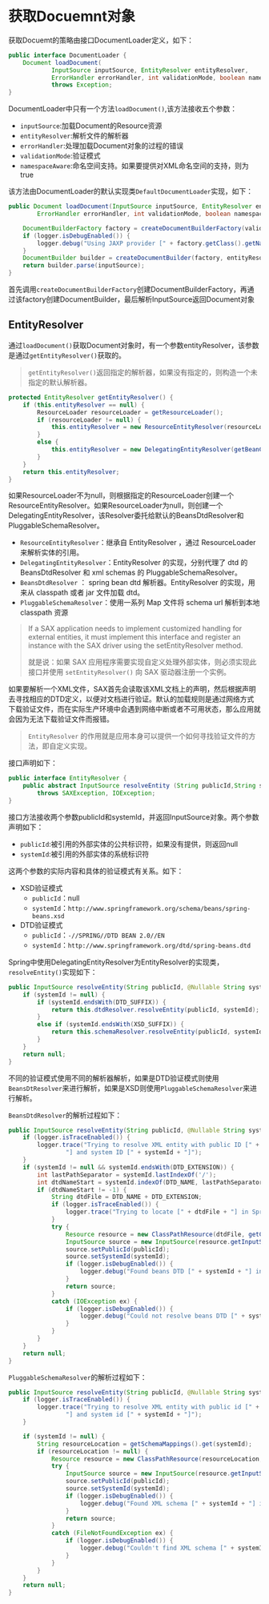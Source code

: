 # 获取Docuemnt对象

获取Docuemt的策略由接口DocumentLoader定义，如下：

```java
public interface DocumentLoader {
    Document loadDocument(
            InputSource inputSource, EntityResolver entityResolver,
            ErrorHandler errorHandler, int validationMode, boolean namespaceAware)
            throws Exception;
}
```

DocumentLoader中只有一个方法`loadDocument()`,该方法接收五个参数：
- `inputSource`:加载Document的Resource资源
- `entityResolver`:解析文件的解析器
- `errorHandler`:处理加载Document对象的过程的错误
- `validationMode`:验证模式
- `namespaceAware`:命名空间支持。如果要提供对XML命名空间的支持，则为true

该方法由DocumentLoader的默认实现类`DefaultDocumentLoader`实现，如下：

```java
public Document loadDocument(InputSource inputSource, EntityResolver entityResolver,
        ErrorHandler errorHandler, int validationMode, boolean namespaceAware) throws Exception {

    DocumentBuilderFactory factory = createDocumentBuilderFactory(validationMode, namespaceAware);
    if (logger.isDebugEnabled()) {
        logger.debug("Using JAXP provider [" + factory.getClass().getName() + "]");
    }
    DocumentBuilder builder = createDocumentBuilder(factory, entityResolver, errorHandler);
    return builder.parse(inputSource);
}
```

首先调用`createDocumentBuilderFactory`创建DocumentBuilderFactory，再通过该factory创建DocumentBuilder，最后解析InputSource返回Document对象

## EntityResolver

通过`loadDocument()`获取Document对象时，有一个参数entityResolver，该参数是通过`getEntityResolver()`获取的。

> `getEntityResolver()`返回指定的解析器，如果没有指定的，则构造一个未指定的默认解析器。

```java
protected EntityResolver getEntityResolver() {
    if (this.entityResolver == null) {
        ResourceLoader resourceLoader = getResourceLoader();
        if (resourceLoader != null) {
            this.entityResolver = new ResourceEntityResolver(resourceLoader);
        }
        else {
            this.entityResolver = new DelegatingEntityResolver(getBeanClassLoader());
        }
    }
    return this.entityResolver;
}
```

如果ResourceLoader不为null，则根据指定的ResourceLoader创建一个ResourceEntityResolver。如果ResourceLoader为null，则创建一个DelegatingEntityResolver，该Resolver委托给默认的BeansDtdResolver和PluggableSchemaResolver。

- `ResourceEntityResolver`：继承自 EntityResolver ，通过 ResourceLoader 来解析实体的引用。
- `DelegatingEntityResolver`：EntityResolver 的实现，分别代理了 dtd 的 BeansDtdResolver 和 xml schemas 的 PluggableSchemaResolver。
- `BeansDtdResolver` ： spring bean dtd 解析器。EntityResolver 的实现，用来从 classpath 或者 jar 文件加载 dtd。
- `PluggableSchemaResolver`：使用一系列 Map 文件将 schema url 解析到本地 classpath 资源

> If a SAX application needs to implement customized handling for external entities, it must implement this interface and register an instance with the SAX driver using the setEntityResolver method.
> 
> 就是说：如果 SAX 应用程序需要实现自定义处理外部实体，则必须实现此接口并使用 `setEntityResolver()` 向 SAX 驱动器注册一个实例。

如果要解析一个XML文件，SAX首先会读取该XML文档上的声明，然后根据声明去寻找相应的DTD定义，以便对文档进行验证。默认的加载规则是通过网络方式下载验证文件，而在实际生产环境中会遇到网络中断或者不可用状态，那么应用就会因为无法下载验证文件而报错。

> `EntityResolver` 的作用就是应用本身可以提供一个如何寻找验证文件的方法，即自定义实现。

接口声明如下：

```java
public interface EntityResolver {
    public abstract InputSource resolveEntity (String publicId,String systemId)
        throws SAXException, IOException;
}
```

接口方法接收两个参数publicId和systemId，并返回InputSource对象。两个参数声明如下：
- `publicId`:被引用的外部实体的公共标识符，如果没有提供，则返回null
- `systemId`:被引用的外部实体的系统标识符

这两个参数的实际内容和具体的验证模式有关系。如下：
- XSD验证模式
  - `publicId`：null
  - `systemId`：`http://www.springframework.org/schema/beans/spring-beans.xsd`
- DTD验证模式
  - `publicId`：`-//SPRING//DTD BEAN 2.0//EN`
  - `systemId`：`http://www.springframework.org/dtd/spring-beans.dtd`

Spring中使用DelegatingEntityResolver为EntityResolver的实现类，`resolveEntity()`实现如下：

```java
public InputSource resolveEntity(String publicId, @Nullable String systemId) throws SAXException, IOException {
    if (systemId != null) {
        if (systemId.endsWith(DTD_SUFFIX)) {
            return this.dtdResolver.resolveEntity(publicId, systemId);
        }
        else if (systemId.endsWith(XSD_SUFFIX)) {
            return this.schemaResolver.resolveEntity(publicId, systemId);
        }
    }
    return null;
}
```

不同的验证模式使用不同的解析器解析，如果是DTD验证模式则使用`BeansDtResolver`来进行解析，如果是XSD则使用`PluggableSchemaResolver`来进行解析。

`BeansDtdResolver`的解析过程如下：

```java
public InputSource resolveEntity(String publicId, @Nullable String systemId) throws IOException {
    if (logger.isTraceEnabled()) {
        logger.trace("Trying to resolve XML entity with public ID [" + publicId +
                "] and system ID [" + systemId + "]");
    }
    if (systemId != null && systemId.endsWith(DTD_EXTENSION)) {
        int lastPathSeparator = systemId.lastIndexOf('/');
        int dtdNameStart = systemId.indexOf(DTD_NAME, lastPathSeparator);
        if (dtdNameStart != -1) {
            String dtdFile = DTD_NAME + DTD_EXTENSION;
            if (logger.isTraceEnabled()) {
                logger.trace("Trying to locate [" + dtdFile + "] in Spring jar on classpath");
            }
            try {
                Resource resource = new ClassPathResource(dtdFile, getClass());
                InputSource source = new InputSource(resource.getInputStream());
                source.setPublicId(publicId);
                source.setSystemId(systemId);
                if (logger.isDebugEnabled()) {
                    logger.debug("Found beans DTD [" + systemId + "] in classpath: " + dtdFile);
                }
                return source;
            }
            catch (IOException ex) {
                if (logger.isDebugEnabled()) {
                    logger.debug("Could not resolve beans DTD [" + systemId + "]: not found in classpath", ex);
                }
            }
        }
    }
    return null;
}
```

`PluggableSchemaResolver`的解析过程如下：

```java
public InputSource resolveEntity(String publicId, @Nullable String systemId) throws IOException {
    if (logger.isTraceEnabled()) {
        logger.trace("Trying to resolve XML entity with public id [" + publicId +
                "] and system id [" + systemId + "]");
    }

    if (systemId != null) {
        String resourceLocation = getSchemaMappings().get(systemId);
        if (resourceLocation != null) {
            Resource resource = new ClassPathResource(resourceLocation, this.classLoader);
            try {
                InputSource source = new InputSource(resource.getInputStream());
                source.setPublicId(publicId);
                source.setSystemId(systemId);
                if (logger.isDebugEnabled()) {
                    logger.debug("Found XML schema [" + systemId + "] in classpath: " + resourceLocation);
                }
                return source;
            }
            catch (FileNotFoundException ex) {
                if (logger.isDebugEnabled()) {
                    logger.debug("Couldn't find XML schema [" + systemId + "]: " + resource, ex);
                }
            }
        }
    }
    return null;
}
```